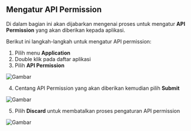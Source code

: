 ## **Mengatur API Permission**

Di dalam bagian ini akan dijabarkan mengenai proses untuk mengatur **API Permission** yang akan diberikan kepada aplikasi.

Berikut ini langkah-langkah untuk mengatur API permission:

1. Pilih menu **Application**
2. Double klik pada daftar aplikasi
3. Pilih **API Permission**

![Gambar](_screenshot/.png/?sanitize=true)

4. Centang API Permission yang akan diberikan kemudian pilih **Submit**

![Gambar](_screenshot/.png/?sanitize=true)

5. Pilih **Discard** untuk membatalkan proses pengaturan API permission

![Gambar](_screenshot/.png/?sanitize=true)